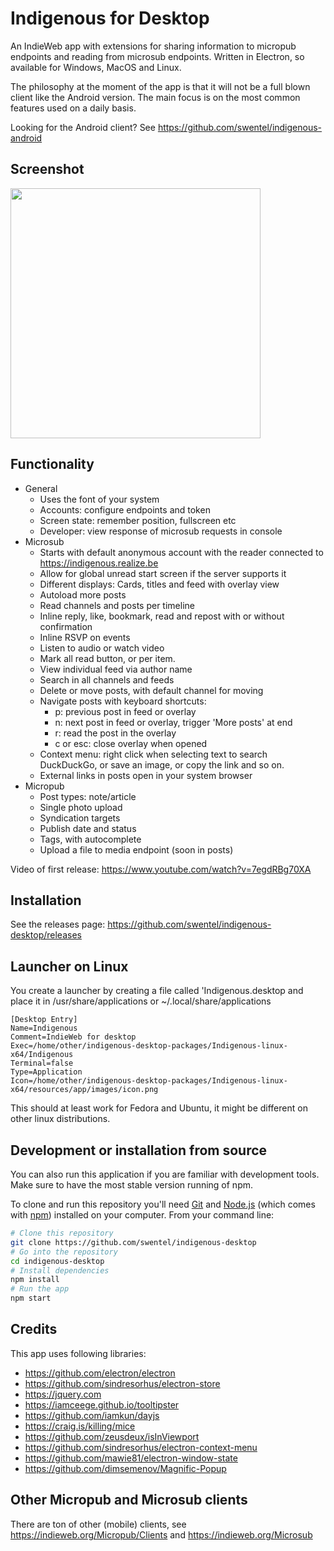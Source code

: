 # Indigenous for Desktop

An IndieWeb app with extensions for sharing information to micropub endpoints and reading 
from microsub endpoints. Written in Electron, so available for Windows, MacOS and Linux.

The philosophy at the moment of the app is that it will not be a full blown client like
the Android version. The main focus is on the most common features used on a daily basis.

Looking for the Android client? See https://github.com/swentel/indigenous-android

## Screenshot

<img src="https://realize.be/sites/default/files/indigenous-desktop-timeline.png" width="400" />

## Functionality

- General
  - Uses the font of your system
  - Accounts: configure endpoints and token
  - Screen state: remember position, fullscreen etc
  - Developer: view response of microsub requests in console
- Microsub
  - Starts with default anonymous account with the reader connected to https://indigenous.realize.be
  - Allow for global unread start screen if the server supports it
  - Different displays: Cards, titles and feed with overlay view
  - Autoload more posts
  - Read channels and posts per timeline
  - Inline reply, like, bookmark, read and repost with or without confirmation
  - Inline RSVP on events
  - Listen to audio or watch video
  - Mark all read button, or per item.
  - View individual feed via author name
  - Search in all channels and feeds
  - Delete or move posts, with default channel for moving
  - Navigate posts with keyboard shortcuts:
    - p: previous post in feed or overlay
    - n: next post in feed or overlay, trigger 'More posts' at end
    - r: read the post in the overlay
    - c or esc: close overlay when opened
  - Context menu: right click when selecting text to search DuckDuckGo, or save
    an image, or copy the link and so on.
  - External links in posts open in your system browser
- Micropub
  - Post types: note/article
  - Single photo upload
  - Syndication targets
  - Publish date and status
  - Tags, with autocomplete
  - Upload a file to media endpoint (soon in posts)

Video of first release: https://www.youtube.com/watch?v=7egdRBg70XA

## Installation

See the releases page: https://github.com/swentel/indigenous-desktop/releases

## Launcher on Linux

You create a launcher by creating a file called 'Indigenous.desktop and place
it in /usr/share/applications or ~/.local/share/applications

```
[Desktop Entry]
Name=Indigenous
Comment=IndieWeb for desktop
Exec=/home/other/indigenous-desktop-packages/Indigenous-linux-x64/Indigenous
Terminal=false
Type=Application
Icon=/home/other/indigenous-desktop-packages/Indigenous-linux-x64/resources/app/images/icon.png
```

This should at least work for Fedora and Ubuntu, it might be different on other
linux distributions.

## Development or installation from source

You can also run this application if you are familiar with development tools. Make sure
to have the most stable version running of npm.

To clone and run this repository you'll need [Git](https://git-scm.com) and 
[Node.js](https://nodejs.org/en/download/) (which comes with [npm](http://npmjs.com)) 
installed on your computer. From your command line:

```bash
# Clone this repository
git clone https://github.com/swentel/indigenous-desktop
# Go into the repository
cd indigenous-desktop
# Install dependencies
npm install
# Run the app
npm start
```

## Credits

This app uses following libraries:

- https://github.com/electron/electron
- https://github.com/sindresorhus/electron-store
- https://jquery.com
- https://iamceege.github.io/tooltipster
- https://github.com/iamkun/dayjs
- https://craig.is/killing/mice
- https://github.com/zeusdeux/isInViewport
- https://github.com/sindresorhus/electron-context-menu
- https://github.com/mawie81/electron-window-state
- https://github.com/dimsemenov/Magnific-Popup

## Other Micropub and Microsub clients

There are ton of other (mobile) clients, see https://indieweb.org/Micropub/Clients and
https://indieweb.org/Microsub
